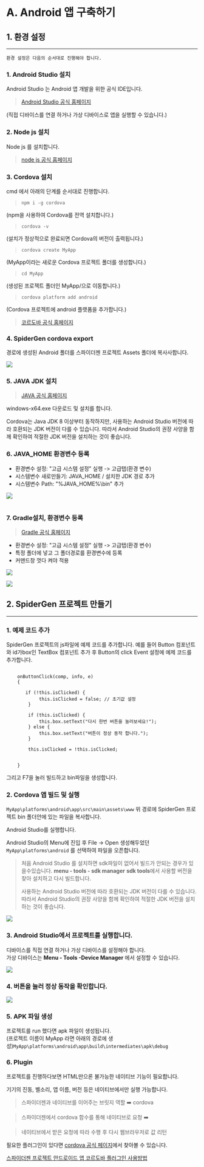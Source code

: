 # A. Android 앱 구축하기

## 1. 환경 설정

***

`환경 설정은 다음의 순서대로 진행해야 합니다.`

### 1. Android Studio 설치

Android Studio 는 Android 앱 개발을 위한 공식 IDE입니다.

> [Android Studio 공식 홈페이지](https://developer.android.com/studio?hl=ko)

(직접 디바이스를 연결 하거나 가상 디바이스로 앱을 실행할 수 있습니다.)

### 2. Node js 설치

Node js 를 설치합니다.

> [node js 공식 홈페이지](https://nodejs.org/en/)

### 3. Cordova 설치

cmd 에서 아래의 단계를 순서대로 진행합니다.

> `npm i -g cordova`

(npm을 사용하여 Cordova를 전역 설치합니다.)

> `cordova -v`

(설치가 정상적으로 완료되면 Cordova의 버전이 출력됩니다.)

> `cordova create MyApp`

(MyApp이라는 새로운 Cordova 프로젝트 폴더를 생성합니다.)

> `cd MyApp`

(생성된 프로젝트 폴더인 MyApp/으로 이동합니다.)

> `cordova platform add android`

(Cordova 프로젝트에 android 플랫폼을 추가합니다.)

> [코르도바 공식 홈페이지](https://cordova.apache.org/)

### 4. SpiderGen cordova export

경로에 생성된 Android 폴더를 스파이더젠 프로젝트 Assets 폴더에 복사사합니다.

![](../../.gitbook/assets/SpiderGen_cordova_export.png)

### 5. JAVA JDK 설치

> [JAVA 공식 홈페이지](https://www.oracle.com/java/technologies/downloads/?er=221886)

windows-x64.exe 다운로드 및 설치를 합니다.

Cordova는 Java JDK 8 이상부터 동작하지만, 사용하는 Android Studio 버전에 따라 호환되는 JDK 버전이 다를 수 있습니다. 따라서 Android Studio의 권장 사양을 함께 확인하여 적절한 JDK 버전을 설치하는 것이 좋습니다.

### 6. JAVA\_HOME 환경변수 등록

* 환경변수 설정: "고급 시스템 설정" 실행 -> 고급탭(환경 변수)
* 시스템변수 새로만들기: JAVA\_HOME / 설치한 JDK 경로 추가
* 시스템변수 Path: "%JAVA\_HOME%\bin" 추가

![](../../.gitbook/assets/prjsettings.png)

<figure><img src="../../.gitbook/assets/001.png" alt=""><figcaption></figcaption></figure>

### 7. Gradle설치, 환경변수 등록

> [Gradle 공식 홈페이지](https://gradle.org/install/)

* 환경변수 설정: "고급 시스템 설정" 실행 -> 고급탭(환경 변수)
* 특정 폴더에 넣고 그 폴더경로를 환경변수에 등록
* 커맨드창 껏다 켜야 적용

![](../../.gitbook/assets/prjsettings3.png)

![](../../.gitbook/assets/prjsettings4.png)

## 2. SpiderGen 프로젝트 만들기

***

### 1. 예제 코드 추가

SpiderGen 프로젝트의 js파일에 예제 코드를 추가합니다. 예를 들어 Button 컴포넌트와 id가box인 TextBox 컴포넌트 추가 후 Button의 click Event 설정에 예제 코드를 추가합니다.

```

	onButtonClick(comp, info, e)
	{

       if (!this.isClicked) {
            this.isClicked = false; // 초기값 설정
        }
        
        if (this.isClicked) {
            this.box.setText("다시 한번 버튼을 눌러보세요!");
        } else {
            this.box.setText("버튼이 정상 동작 합니다.");
        }

        this.isClicked = !this.isClicked;


	}
```

그리고 F7을 눌러 빌드하고 bin파일을 생성합니다.

### 2. Cordova 앱 빌드 및 실행

`MyApp\platforms\android\app\src\main\assets\www` 위 경로에 SpiderGen 프로젝트 bin 폴더안에 있는 파일을 복사합니다.

Android Studio를 실행합니다.

Android Studio의 Menu에 진입 후 File -> Open 생성해두었던 `MyApp\platforms\android` 를 선택하여 파일을 오픈합니다.

> 처음 Android Studio 를 설치하면 sdk파일이 없어서 빌드가 안되는 경우가 있을수있습니다. **menu - tools - sdk manager** **sdk tools**에서 사용할 버전을 찾아 설치하고 다시 빌드합니다.
>
> 사용하는 Android Studio 버전에 따라 호환되는 JDK 버전이 다를 수 있습니다. 따라서 Android Studio의 권장 사양을 함께 확인하여 적절한 JDK 버전을 설치하는 것이 좋습니다.

![](../../.gitbook/assets/sdk_tools.png)

### 3. Android Studio에서 프로젝트를 실행합니다.

디바이스를 직접 연결 하거나 가상 디바이스를 설정해야 합니다.\
가상 디바이스는 **Menu - Tools -Device Manager** 에서 설정할 수 있습니다.

![](../../.gitbook/assets/Android_01.png)

### 4. 버튼을 눌러 정상 동작을 확인합니다.

![](../../.gitbook/assets/Android_02.png)

### 5. APK 파일 생성

프로젝트를 run 했다면 apk 파일이 생성됩니다.\
(프로젝트 이름이 MyApp 라면 아래의 경로에 생성)`MyApp\platforms\android\app\build\intermediates\apk\debug`

### 6. Plugin

프로젝트를 진행하다보면 HTML만으론 불가능한 네이티브 기능이 필요합니다.

기기의 진동, 벨소리, 앱 이름, 버전 등은 네이티브에서만 실행 가능합니다.

> 스파이더젠과 네이티브를 이어주는 브릿지 역할 ➡️ cordova

> 스파이더젠에서 cordova 함수를 통해 네이티브로 요청 ➡️

> 네이티브에서 받은 요청에 따라 수행 후 다시 웹브라우저로 값 리턴

필요한 플러그인이 있다면 [cordova 공식 페이지](https://cordova.apache.org/)에서 찾아볼 수 있습니다.

[스파이더젠 프로젝트 안드로이드 앱 코르도바 플러그인 사용방법](<../../Guide for SpiderGen/05  Advanced/09  Cordova Hybrid앱 구축하기/A  Android 앱 구축하기(cordova).md>)
